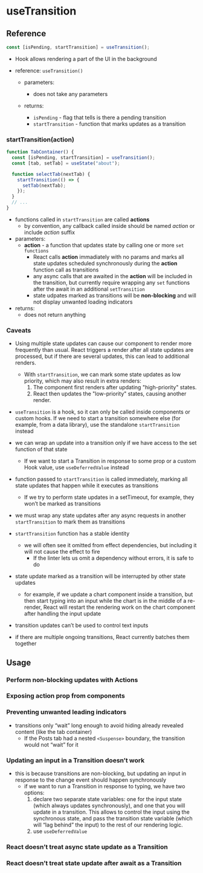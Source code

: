 # useTransition

## Reference

```jsx
const [isPending, startTransition] = useTransition();
```

- Hook allows rendering a part of the UI in the background
- reference: `useTransition()`

  - parameters:
    - does not take any parameters
  - returns:

    - `isPending` - flag that tells is there a pending transition
    - `startTransition` - function that marks updates as a transition

### startTransition(action)

```jsx
function TabContainer() {
  const [isPending, startTransition] = useTransition();
  const [tab, setTab] = useState("about");

  function selectTab(nextTab) {
    startTransition(() => {
      setTab(nextTab);
    });
  }
  // ...
}
```

- functions called in `startTransition` are called **actions**
  - by convention, any callback called inside should be named _action_ or include _action_ suffix
- parameters:
  - **action** - a function that updates state by calling one or more `set functions`
    - React calls **action** immadiately with no params and marks all state updates scheduled synchronously during the **action** function call as transitions
    - any async calls that are awaited in the **action** will be included in the transition, but currently require wrapping any `set` functions after the await in an additional `setTransition`
    - state udpates marked as transitions will be **non-blocking** and will not display unwanted loading indicators
- returns:
  - does not return anything

### Caveats

- Using multiple state updates can cause our component to render more frequently than usual. React triggers a render after all state updates are processed, but if there are several updates, this can lead to additional renders.

  - With `startTransition`, we can mark some state updates as low priority, which may also result in extra renders:
    1. The component first renders after updating "high-priority" states.
    2. React then updates the "low-priority" states, causing another render.

- `useTransition` is a hook, so it can only be called inside components or custom hooks. If we need to start a transition somewhere else (for example, from a data library), use the standalone `startTransition` instead
- we can wrap an update into a transition only if we have access to the set function of that state
  - If we want to start a Transition in response to some prop or a custom Hook value, use `useDeferredValue` instead
- function passed to `startTransition` is called immediately, marking all state updates that happen while it executes as transitions

  - If we try to perform state updates in a setTimeout, for example, they won’t be marked as transitions

- we must wrap any state updates after any async requests in another `startTransition` to mark them as transitions
- `startTransition` function has a stable identity

  - we will often see it omitted from effect dependencies, but including it will not cause the effect to fire
    - If the linter lets us omit a dependency without errors, it is safe to do

- state update marked as a transition will be interrupted by other state updates
  - for example, if we update a chart component inside a transition, but then start typing into an input while the chart is in the middle of a re-render, React will restart the rendering work on the chart component after handling the input update
- transition updates can’t be used to control text inputs
- if there are multiple ongoing transitions, React currently batches them together

## Usage

### Perform non-blocking updates with Actions

### Exposing action prop from components

### Preventing unwanted leading indicators

- transitions only “wait” long enough to avoid hiding already revealed content (like the tab container)
  - If the Posts tab had a nested `<Suspense>` boundary, the transition would not “wait” for it

### Updating an input in a Transition doesn’t work

- this is because transitions are non-blocking, but updating an input in response to the change event should happen synchronously
  - if we want to run a Transition in response to typing, we have two options:
    1. declare two separate state variables: one for the input state (which always updates synchronously), and one that you will update in a transition. This allows to control the input using the synchronous state, and pass the transition state variable (which will “lag behind” the input) to the rest of our rendering logic.
    2. use `useDeferredValue`

### React doesn’t treat async state update as a Transition

### React doesn’t treat state update after await as a Transition

